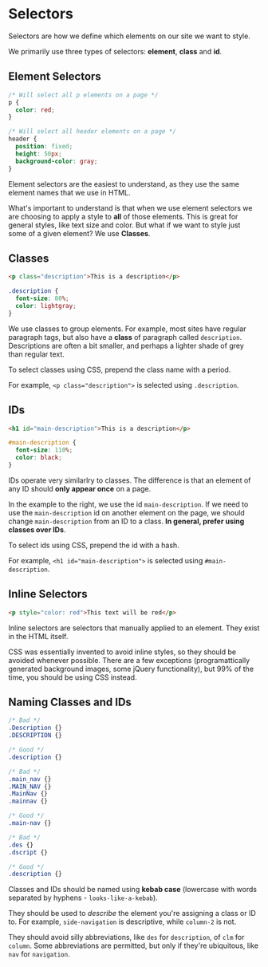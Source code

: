 # Selectors

Selectors are how we define which elements on our site we want to style.

We primarily use three types of selectors: __element__, __class__ and __id__.

## Element Selectors

```css
/* Will select all p elements on a page */
p {
  color: red;
}

/* Will select all header elements on a page */
header {
  position: fixed;
  height: 50px;
  background-color: gray;
}
```

Element selectors are the easiest to understand, as they use the same element names that we use in HTML.

What's important to understand is that when we use element selectors we are choosing to apply a style to __all__ of those elements. This is great for general styles, like text size and color. But what if we want to style just some of a given element? We use __Classes__.


## Classes

```html
<p class="description">This is a description</p>
```

```css
.description {
  font-size: 80%;
  color: lightgray;
}
```

We use classes to group elements. For example, most sites have regular paragraph tags, but also have a __class__ of paragraph called `description`. Descriptions are often a bit smaller, and perhaps a lighter shade of grey than regular text.

To select classes using CSS, prepend the class name with a period.

For example, `<p class="description">` is selected using `.description`.

## IDs

```html
<h1 id="main-description">This is a description</p>
```

```css
#main-description {
  font-size: 110%;
  color: black;
}
```

IDs operate very similarlry to classes.
The difference is that an element of any ID should __only appear once__ on a page.

In the example to the right, we use the id `main-description`. If we need to use the `main-description` id on another element on the page, we should change `main-description` from an ID to a class.
__In general, prefer using classes over IDs__.

To select ids using CSS, prepend the id with a hash.

For example, `<h1 id="main-description">` is selected using `#main-description`.


## Inline Selectors

```html
<p style="color: red">This text will be red</p>
```

Inline selectors are selectors that manually applied to an element.
They exist in the HTML itself.

CSS was essentially invented to avoid inline styles, so they should be avoided whenever possible.
There are a few exceptions (programattically generated background images, some jQuery functionality), but 99% of the time, you should be using CSS instead.

## Naming Classes and IDs

```css
/* Bad */
.Description {}
.DESCRIPTION {}

/* Good */  
.description {}

/* Bad */
.main_nav {}
.MAIN_NAV {}
.MainNav {}
.mainnav {}

/* Good */
.main-nav {}

/* Bad */
.des {}
.dscript {}

/* Good */
.description {}
```

Classes and IDs should be named using __kebab case__ (lowercase with words separated by hyphens - `looks-like-a-kebab`).

They should be used to _describe_ the element you're assigning a class or ID to.
For example, `side-navigation` is descriptive, while `column-2` is not.

They should avoid silly abbreviations, like `des` for `description`, of `clm` for `column`.
Some abbreviations are permitted, but only if they're ubiquitous, like `nav` for `navigation`.
